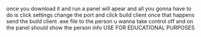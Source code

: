 once you download it and run a panel will apear and all you gonna have to do is click settings change the port and click build client once that happens send the build client .exe file to the person u wanna take control off and on the panel should show the person info                          USE FOR EDUCATIONAL PURPOSES
